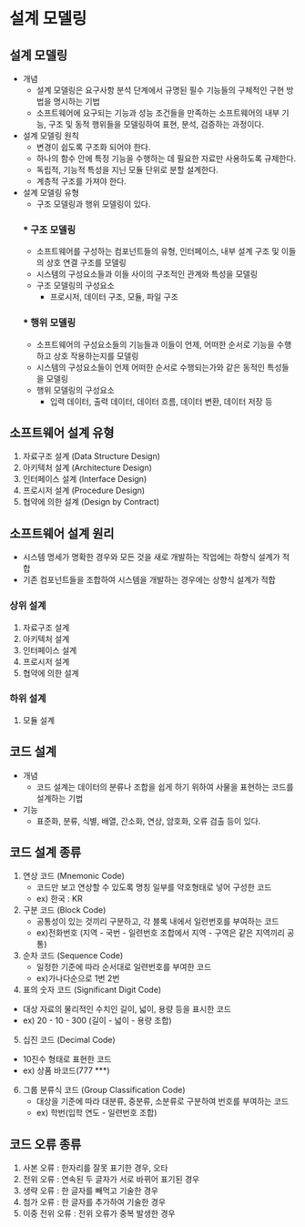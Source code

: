 # 설계 모델링
## 설계 모델링
* 개념
  * 설계 모델링은 요구사항 분석 단계에서 규명된 필수 기능들의 구체적인 구현 방법을 명시하는 기법
  * 소프트웨어에 요구되는 기능과 성능 조건들을 만족하는 소프트웨어의 내부 기능, 구조 및 동적 행위들을 모델링하여 표현, 분석, 검증하는 과정이다.
* 설계 모델링 원칙
  * 변경이 쉽도록 구조화 되어야 한다.
  * 하나의 함수 안에 특정 기능을 수행하는 데 필요한 자료만 사용하도록 규제한다.
  * 독립적, 기능적 특성을 지닌 모듈 단위로 분할 설계한다.
  * 계층적 구조를 가져야 한다.
* 설계 모델링 유형
  * 구조 모델링과 행위 모델링이 있다.
  ### * 구조 모델링
    * 소프트웨어를 구성하는 컴포넌트들의 유형, 인터페이스, 내부 설계 구조 및 이들의 상호 연결 구조를 모델링
    * 시스템의 구성요소들과 이들 사이의 구조적인 관계와 특성을 모델링
  * 구조 모델링의 구성요소
    * 프로시저, 데이터 구조, 모듈, 파일 구조
  ### * 행위 모델링
  * 소프트웨어의 구성요소들의 기능들과 이들이 언제, 어떠한 순서로 기능을 수행하고 상호 작용하는지를 모델링
  * 시스템의 구성요소들이 언제 어떠한 순서로 수행되는가와 같은 동적인 특성들을 모델링
  * 행위 모델링의 구성요소
    * 입력 데이터, 출력 데이터, 데이터 흐름, 데이터 변환, 데이터 저장 등

## 소프트웨어 설계 유형
1. 자료구조 설계 (Data Structure Design)
2. 아키텍처 설계 (Architecture Design)
3. 인터페이스 설계 (Interface Design)
4. 프로시저 설계 (Procedure Design)
5. 협약에 의한 설계 (Design by Contract)

## 소프트웨어 설계 원리
* 시스템 명세가 명확한 경우와 모든 것을 새로 개발하는 작업에는 하향식 설계가 적합
* 기존 컴포넌트들을 조합하여 시스템을 개발하는 경우에는 상향식 설계가 적합

### 상위 설계
1. 자료구조 설계
2. 아키텍처 설계
3. 인터페이스 설계
4. 프로시저 설계
5. 협약에 의한 설계
### 하위 설계
1. 모듈 설계


## 코드 설계
* 개념
  * 코드 설계는 데이터의 분류나 조합을 쉽게 하기 위하여 사물을 표현하는 코드를 설계하는 기법
* 기능
  * 표준화, 분류, 식별, 배열, 간소화, 연상, 암호화, 오류 검출 등이 있다.

## 코드 설계 종류
1. 연상 코드 (Mnemonic Code)
   * 코드만 보고 연상할 수 있도록 명칭 일부를 약호형태로 넣어 구성한 코드
   * ex) 한국 : KR
2. 구분 코드 (Block Code)
   * 공통성이 있는 것끼리 구분하고, 각 블록 내에서 일련번호를 부여하는 코드
   * ex)전화번호 (지역 - 국번 - 일련번호 조합에서 지역 - 구역은 같은 지역끼리 공통)
3. 순차 코드 (Sequence Code)
   * 일정한 기준에 따라 순서대로 일련번호를 부여한 코드
   * ex)가나다순으로 1번 2번
4. 표의 숫자 코드 (Significant Digit Code)
  * 대상 자료의 물리적인 수치인 길이, 넓이, 용량 등을 표시한 코드
  * ex) 20 - 10 - 300 (길이 - 넓이 - 용량 조합)
5. 십진 코드 (Decimal Code)
  * 10진수 형태로 표현한 코드
  * ex) 상품 바코드(777 ***)
6. 그룹 분류식 코드 (Group Classification Code)
   * 대상을 기준에 따라 대분류, 중분류, 소분류로 구분하여 번호를 부여하는 코드
   * ex) 학번(입학 연도 - 일련번호 조합)

## 코드 오류 종류
1. 사본 오류 : 한자리를 잘못 표기한 경우, 오타
2. 전위 오류 : 연속된 두 글자가 서로 바뀌어 표기된 경우
3. 생략 오류 : 한 글자를 빼먹고 기술한 경우
4. 첨가 오류 : 한 글자를 추가하여 기술한 경우
5. 이중 전위 오류 : 전위 오류가 중복 발생한 경우
